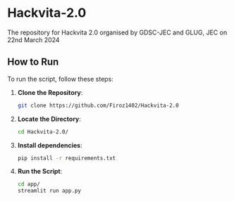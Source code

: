 # Hackvita-2.0
The repository for Hackvita 2.0 organised by GDSC-JEC and GLUG, JEC on 22nd March 2024

## How to Run

To run the script, follow these steps:

1. **Clone the Repository**:

    ```bash
    git clone https://github.com/Firoz1402/Hackvita-2.0
    
2. **Locate the Directory**:

    ```bash
    cd Hackvita-2.0/

3. **Install dependencies**:

    ```bash
    pip install -r requirements.txt

4. **Run the Script**:

    ```bash
    cd app/
    streamlit run app.py

    